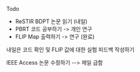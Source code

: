 Todo 
- ReSTIR BDPT 논문 읽기 (내일)
- PBRT 코드 공부하기 -> 개인 연구
- FLIP Map 출력하기  -> 연구 (완료)

내일은 코드 확인 및 FLIP 값에 대한 실험 피드백 작성하기

IEEE Access 논문 수정하기 --> 제일 급함